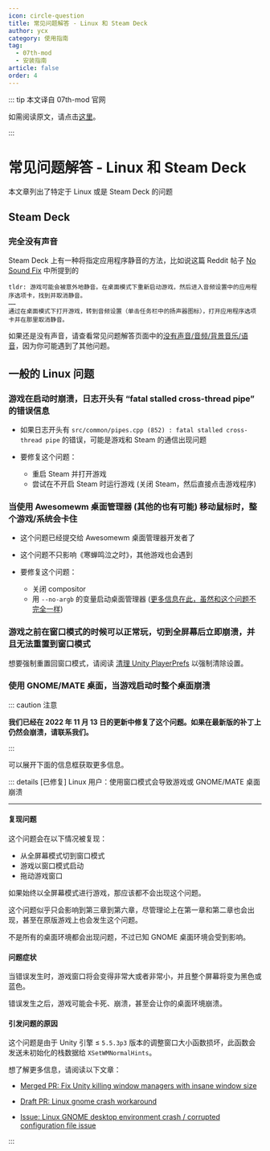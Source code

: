 ```yaml
---
icon: circle-question
title: 常见问题解答 - Linux 和 Steam Deck
author: ycx
category: 使用指南
tag:
  - 07th-mod
  - 安装指南
article: false
order: 4
---
```


::: tip 本文译自 07th-mod 官网

如需阅读原文，请点击[这里](https://07th-mod.com/wiki/Higurashi/FAQ-linux-steam-deck/)。

:::

# 常见问题解答 - Linux 和 Steam Deck

本文章列出了特定于 Linux 或是 Steam Deck 的问题

## Steam Deck

### 完全没有声音

Steam Deck 上有一种将指定应用程序静音的方法，比如说这篇 Reddit 帖子 [No Sound Fix](https://www.reddit.com/r/SteamDeck/comments/thy8c9/no_sound_fix/) 中所提到的

```
tldr: 游戏可能会被意外地静音。在桌面模式下重新启动游戏，然后进入音频设置中的应用程序选项卡，找到并取消静音。
……
通过在桌面模式下打开游戏，转到音频设置（单击任务栏中的扬声器图标），打开应用程序选项卡并在那里取消静音。
```

如果还是没有声音，请查看常见问题解答页面中的[没有声音/音频/背景音乐/语音](faq.md#%E6%B2%A1%E6%9C%89%E5%A3%B0%E9%9F%B3-%E9%9F%B3%E9%A2%91-%E8%83%8C%E6%99%AF%E9%9F%B3%E4%B9%90-%E8%AF%AD%E9%9F%B3)，因为你可能遇到了其他问题。

## 一般的 Linux 问题

### 游戏在启动时崩溃，日志开头有 “fatal stalled cross-thread pipe” 的错误信息

- 如果日志开头有 `src/common/pipes.cpp (852) : fatal stalled cross-thread pipe` 的错误，可能是游戏和 Steam 的通信出现问题

- 要修复这个问题：
    - 重启 Steam 并打开游戏
    - 尝试在不开启 Steam 时运行游戏 (关闭 Steam，然后直接点击游戏程序)

### 当使用 Awesomewm 桌面管理器 (其他的也有可能) 移动鼠标时，整个游戏/系统会卡住

- 这个问题已经提交给 Awesomewm 桌面管理器开发者了

- 这个问题不只影响《寒蝉鸣泣之时》，其他游戏也会遇到

- 要修复这个问题：
    - 关闭 compositor
    - 用 `--no-argb` 的变量启动桌面管理器 ([更多信息在此，虽然和这个问题不完全一样](https://github.com/awesomeWM/awesome/issues/2502))

### 游戏之前在窗口模式的时候可以正常玩，切到全屏幕后立即崩溃，并且无法重置到窗口模式

想要强制重置回窗口模式，请阅读 [清理 Unity PlayerPrefs](uninstall.md#%E6%B8%85%E7%90%86-unity-playerprefs) 以强制清除设置。

### 使用 GNOME/MATE 桌面，当游戏启动时整个桌面崩溃

::: caution 注意

**我们已经在 2022 年 11 月 13 日的更新中修复了这个问题。如果在最新版的补丁上仍然会崩溃，请联系我们。**

:::

可以展开下面的信息框获取更多信息。

::: details [已修复] Linux 用户：使用窗口模式会导致游戏或 GNOME/MATE 桌面崩溃

----

#### 复现问题

这个问题会在以下情况被复现：
- 从全屏幕模式切到窗口模式
- 游戏以窗口模式启动
- 拖动游戏窗口

如果始终以全屏幕模式进行游戏，那应该都不会出现这个问题。

这个问题似乎只会影响到第三章到第六章，尽管理论上在第一章和第二章也会出现，甚至在原版游戏上也会发生这个问题。

不是所有的桌面环境都会出现问题，不过已知 GNOME 桌面环境会受到影响。

#### 问题症状

当错误发生时，游戏窗口将会变得非常大或者非常小，并且整个屏幕将变为黑色或蓝色。

错误发生之后，游戏可能会卡死、崩溃，甚至会让你的桌面环境崩溃。

#### 引发问题的原因

这个问题是由于 Unity 引擎 ≤ `5.5.3p3` 版本的调整窗口大小函数损坏，此函数会发送未初始化的栈数据给 `XSetWMNormalHints`。

想了解更多信息，请阅读以下文章：

- [Merged PR: Fix Unity killing window managers with insane window size](https://github.com/07th-mod/higurashi-assembly/pull/93)

- [Draft PR: Linux gnome crash workaround](https://github.com/07th-mod/higurashi-assembly/pull/91)

- [Issue: Linux GNOME desktop environment crash / corrupted configuration file issue](https://github.com/07th-mod/higurashi-patch-compiler/issues/58)

:::
